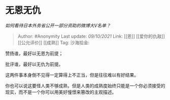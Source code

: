 # 无恩无仇
*如何看待日本外务省公开一部分资助的微博大V名单？*

> Author: #Anonymity
> Last update: *09/10/2021*
> Link: [[恩]] [[爱你的仇敌]] [[公允评价]] [[成熟]]
> Tag:
> 沙海拾金:

赞扬谁，最好以无恩为前提；

批评谁，最好以无仇为前提。

这两件事本身倒不见得一定算得上不正当，但是往往难以有好结果。

你也可以说这要怪人类不够成熟，但是人类的成熟度始终只能是一个你必须接受的现实，而不是一个你可以用美好憧憬来篡改的主观描述。
